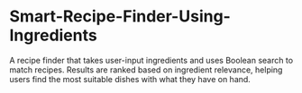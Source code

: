 # Smart-Recipe-Finder-Using-Ingredients
A recipe finder that takes user-input ingredients and uses Boolean search to match recipes. Results are ranked based on ingredient relevance, helping users find the most suitable dishes with what they have on hand.
